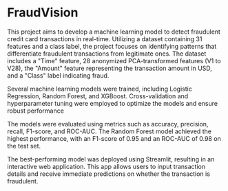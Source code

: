 # FraudVision
This project aims to develop a machine learning model to detect fraudulent credit card transactions in real-time. Utilizing a dataset containing 31 features and a class label, the project focuses on identifying patterns that differentiate fraudulent transactions from legitimate ones. The dataset includes a "Time" feature, 28 anonymized PCA-transformed features (V1 to V28), the "Amount" feature representing the transaction amount in USD, and a "Class" label indicating fraud.

Several machine learning models were trained, including Logistic Regression, Random Forest, and XGBoost. Cross-validation and hyperparameter tuning were employed to optimize the models and ensure robust performance

The models were evaluated using metrics such as accuracy, precision, recall, F1-score, and ROC-AUC. The Random Forest model achieved the highest performance, with an F1-score of 0.95 and an ROC-AUC of 0.98 on the test set.

The best-performing model was deployed using Streamlit, resulting in an interactive web application. This app allows users to input transaction details and receive immediate predictions on whether the transaction is fraudulent.

